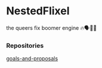 # NestedFlixel

the queers fix boomer engine 🔥🗣️💯💪

### Repositories

[goals-and-proposals](https://github.com/NestedFlixel/goals-and-proposals)
